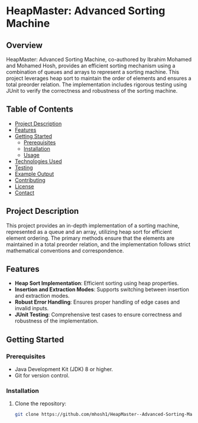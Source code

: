 # HeapMaster: Advanced Sorting Machine

## Overview

HeapMaster: Advanced Sorting Machine, co-authored by Ibrahim Mohamed and Mohamed Hosh, provides an efficient sorting mechanism using a combination of queues and arrays to represent a sorting machine. This project leverages heap sort to maintain the order of elements and ensures a total preorder relation. The implementation includes rigorous testing using JUnit to verify the correctness and robustness of the sorting machine.

## Table of Contents

- [Project Description](#project-description)
- [Features](#features)
- [Getting Started](#getting-started)
  - [Prerequisites](#prerequisites)
  - [Installation](#installation)
  - [Usage](#usage)
- [Technologies Used](#technologies-used)
- [Testing](#testing)
- [Example Output](#example-output)
- [Contributing](#contributing)
- [License](#license)
- [Contact](#contact)

## Project Description

This project provides an in-depth implementation of a sorting machine, represented as a queue and an array, utilizing heap sort for efficient element ordering. The primary methods ensure that the elements are maintained in a total preorder relation, and the implementation follows strict mathematical conventions and correspondence.

## Features

- **Heap Sort Implementation**: Efficient sorting using heap properties.
- **Insertion and Extraction Modes**: Supports switching between insertion and extraction modes.
- **Robust Error Handling**: Ensures proper handling of edge cases and invalid inputs.
- **JUnit Testing**: Comprehensive test cases to ensure correctness and robustness of the implementation.

## Getting Started

### Prerequisites

- Java Development Kit (JDK) 8 or higher.
- Git for version control.

### Installation

1. Clone the repository:
   ```bash
   git clone https://github.com/mhosh1/HeapMaster--Advanced-Sorting-Machine.git
